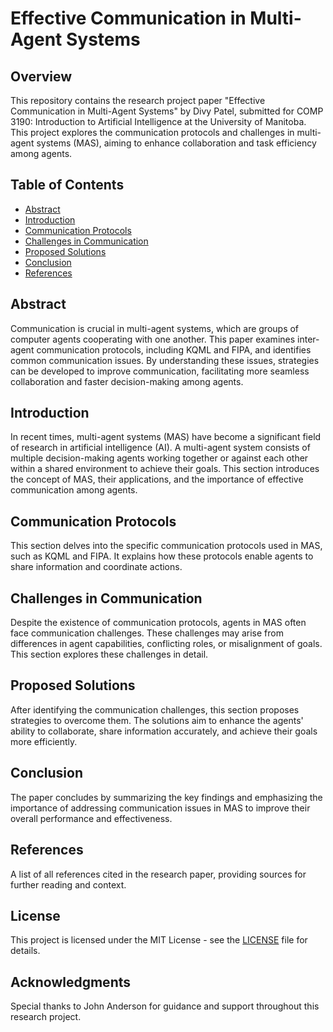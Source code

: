 # Effective Communication in Multi-Agent Systems

## Overview
This repository contains the research project paper "Effective Communication in Multi-Agent Systems" by Divy Patel, submitted for COMP 3190: Introduction to Artificial Intelligence at the University of Manitoba. This project explores the communication protocols and challenges in multi-agent systems (MAS), aiming to enhance collaboration and task efficiency among agents.

## Table of Contents
- [Abstract](#abstract)
- [Introduction](#introduction)
- [Communication Protocols](#communication-protocols)
- [Challenges in Communication](#challenges-in-communication)
- [Proposed Solutions](#proposed-solutions)
- [Conclusion](#conclusion)
- [References](#references)

## Abstract
Communication is crucial in multi-agent systems, which are groups of computer agents cooperating with one another. This paper examines inter-agent communication protocols, including KQML and FIPA, and identifies common communication issues. By understanding these issues, strategies can be developed to improve communication, facilitating more seamless collaboration and faster decision-making among agents.

## Introduction
In recent times, multi-agent systems (MAS) have become a significant field of research in artificial intelligence (AI). A multi-agent system consists of multiple decision-making agents working together or against each other within a shared environment to achieve their goals. This section introduces the concept of MAS, their applications, and the importance of effective communication among agents.

## Communication Protocols
This section delves into the specific communication protocols used in MAS, such as KQML and FIPA. It explains how these protocols enable agents to share information and coordinate actions.

## Challenges in Communication
Despite the existence of communication protocols, agents in MAS often face communication challenges. These challenges may arise from differences in agent capabilities, conflicting roles, or misalignment of goals. This section explores these challenges in detail.

## Proposed Solutions
After identifying the communication challenges, this section proposes strategies to overcome them. The solutions aim to enhance the agents' ability to collaborate, share information accurately, and achieve their goals more efficiently.

## Conclusion
The paper concludes by summarizing the key findings and emphasizing the importance of addressing communication issues in MAS to improve their overall performance and effectiveness.

## References
A list of all references cited in the research paper, providing sources for further reading and context.

## License
This project is licensed under the MIT License - see the [LICENSE](LICENSE) file for details.

## Acknowledgments
Special thanks to John Anderson for guidance and support throughout this research project.
